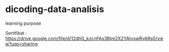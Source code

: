 # dicoding-data-analisis
learning purpose

Sertifikat : https://drive.google.com/file/d/12dhG_kzcnFAs3Bjre2X2YAtyswRyARs0/view?usp=sharing

